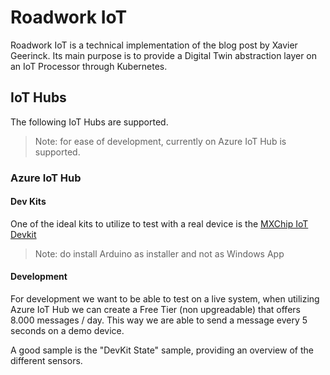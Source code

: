# Roadwork IoT

Roadwork IoT is a technical implementation of the blog post by Xavier Geerinck. Its main purpose is to provide a Digital Twin abstraction layer on an IoT Processor through Kubernetes.

## IoT Hubs

The following IoT Hubs are supported. 

> Note: for ease of development, currently on Azure IoT Hub is supported.

### Azure IoT Hub

#### Dev Kits

One of the ideal kits to utilize to test with a real device is the [MXChip IoT Devkit](https://microsoft.github.io/azure-iot-developer-kit)

> Note: do install Arduino as installer and not as Windows App

#### Development

For development we want to be able to test on a live system, when utilizing Azure IoT Hub we can create a Free Tier (non upgreadable) that offers 8.000 messages / day. This way we are able to send a message every 5 seconds on a demo device.

A good sample is the "DevKit State" sample, providing an overview of the different sensors.